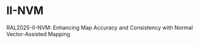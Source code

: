 # II-NVM
RAL2025-II-NVM: Enhancing Map Accuracy and Consistency with Normal Vector-Assisted Mapping

